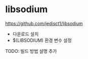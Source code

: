 # libsodium 



https://github.com/jedisct1/libsodium

- 다운로드 설치 
- $(LIBSODIUM) 환경 변수 설정 



TODO: 빌드 방법 설명 추가 



